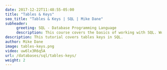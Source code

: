 ```yaml
---
date: 2017-12-22T11:48:55-05:00
title: "Tables & Keys"
seo_title: "Tables & Keys | SQL | Mike Dane"
subheader:
     greeting: SQL - Database Programming Language
     description: This course covers the basics of working with SQL. Work your way through the videos/articles and I'll teach you everything you need to know to interact with database management systems and create powerful relational databases!
description: This tutorial covers tables keys in SQL.
author: Mike Dane
image: tables-keys.png
video: uw6lx3R6q5A
url: /databases/sql/tables-keys/
weight: 2
---
```



